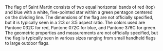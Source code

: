 The flag of Saint Martin consists of two equal horizontal bands of red (top) and blue with a white, five-pointed star within a green pentagon centered on the dividing line. The dimensions of the flag are not officially specified, but it is typically seen in a 2:3 or 3:5 aspect ratio. The colors used are Pantone 032C for red, Pantone 072C for blue, and Pantone 376C for green. The geometric properties and measurements are not officially specified, but the flag is typically seen in various sizes ranging from small handheld flags to large outdoor flags.